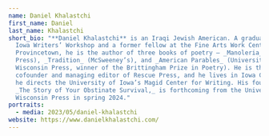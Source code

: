 ```yaml
---
name: Daniel Khalastchi
first_name: Daniel
last_name: Khalastchi
short_bio: "**Daniel Khalastchi** is an Iraqi Jewish American. A graduate of the
  Iowa Writers’ Workshop and a former fellow at the Fine Arts Work Center in
  Provincetown, he is the author of three books of poetry — _Manoleria_ (Tupelo
  Press), _Tradition_ (McSweeney’s), and _American Parables_ (University of
  Wisconsin Press, winner of the Brittingham Prize in Poetry). He is the
  cofounder and managing editor of Rescue Press, and he lives in Iowa City where
  he directs the University of Iowa’s Magid Center for Writing. His fourth book,
  _The Story of Your Obstinate Survival,_ is forthcoming from the University of
  Wisconsin Press in spring 2024."
portraits:
  - media: 2023/05/daniel-khalastchi
website: https://www.danielkhalastchi.com/
---
```

